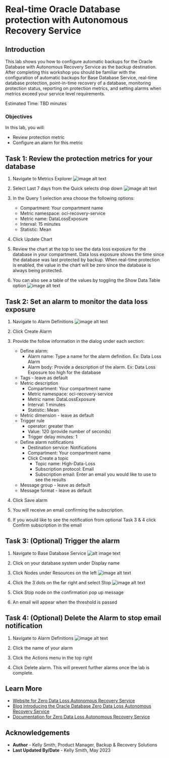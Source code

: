 # Real-time Oracle Database protection with Autonomous Recovery Service

## Introduction

This lab shows you how to configure automatic backups for the Oracle Database with Autonomous Recovery Service as the backup destination.  After completing this workshop you should be familiar with the configuration of automatic backups for Base Database Service, real-time database protection, point-in-time recovery of a database, monitoring protection status, reporting on protection metrics, and setting alarms when metrics exceed your service level requirements.

Estimated Time: TBD minutes

### Objectives

In this lab, you will:
* Review protection metric 
* Configure an alarm for this metric

## Task 1: Review the protection metrics for your database

1. Navigate to Metrics Explorer
    ![image alt text](images/Ham_Metrics_Explorer.png)

2. Select Last 7 days from the Quick selects drop down
    ![image alt text](images/Quick_selects_7days.png)

3. In the Query 1 selection area choose the following options:
    * Compartment: Your compartment name
    * Metric namespace: oci-recovery-service
    * Metric name: DataLossExposure
    * Interval: 15 minutes
    * Statistic: Mean

4. Click Update Chart

5. Review the chart at the top to see the data loss exposure for the database in your compartment.  Data loss exposure shows the time since the database was last protected by backup.  When real-time protection is enabled, the value in the chart will be zero since the database is always being protected.

6. You can also see a table of the values by toggling the Show Data Table option
    ![image alt text](images/Show_data_table.png)

## Task 2: Set an alarm to monitor the data loss exposure

1. Navigate to Alarm Definitions
    ![image alt text](images/Ham_Alarm_Definitions.png)

2. Click Create Alarm

3. Provide the follow information in the dialog under each section:
    * Define alarm:
        * Alarm name: Type a name for the alarm definition.  Ex: Data Loss Alarm
        * Alarm body: Provide a description of the alarm.  Ex: Data Loss Exposure too high for the database
    * Tags - leave as default
    * Metric description
        * Compartment: Your compartment name
        * Metric namespace: oci-recovery-service
        * Metric name: DataLossExposure
        * Interval: 1 minutes
        * Statistic: Mean
    * Metric dimension - leave as default
    * Trigger rule
        * operator: greater than
        * Value: 120 (provide number of seconds)
        * Trigger delay minutes: 1
    * Define alarm notifications
        * Destination service: Notifications
        * Compartment: Your compartment name
        * Click Create a topic
            * Topic name: High-Data-Loss
            * Subscription protocol: Email
            * Subscription email: Enter an email you would like to use to see the results
    * Message group - leave as default
    * Message format - leave as default

4. Click Save alarm

5. You will receive an email confirming the subscription.

6. If you would like to see the notification from optional Task 3 & 4 click Confirm subscription in the email

## Task 3:  (Optional) Trigger the alarm

1. Navigate to Base Database Service
    ![alt image text](images/Ham_baseDB.png)

2. Click on your database system under Display name

3. Click Nodes under Resources on the left
    ![image alt text](images/BaseDB_Public_IP.png)

4. Click the 3 dots on the far right and select Stop
    ![image alt text](images/Node_stop.png)

5. Click Stop node on the confirmation pop up message

6. An email will appear when the threshold is passed

## Task 4: (Optional) Delete the Alarm to stop email notification

1. Navigate to Alarm Definitions
    ![image alt text](images/Ham_Alarm_Definitions.png)

2. Click the name of your alarm

3. Click the Actions menu in the top right

4. Click Delete alarm.  This will prevent further alarms once the lab is complete.


## Learn More

* [Website for Zero Data Loss Autonomous Recovery Service](https://oracle.com/zrcv)
* [Blog Introducing the Oracle Database Zero Data Loss Autonomous Recovery Service](https://blogs.oracle.com/maa/post/introducing-recovery-service)
* [Documentation for Zero Data Loss Autonomous Recovery Service](https://docs.oracle.com/en/cloud/paas/recovery-service/dbrsu/)


## Acknowledgements
* **Author** - Kelly Smith, Product Manager, Backup & Recovery Solutions
* **Last Updated By/Date** - Kelly Smith, May 2023
